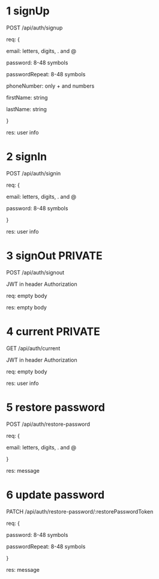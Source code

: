 # 1 signUp

POST /api/auth/signup

req: {

  email: letters, digits, . and @
  
  password: 8-48 symbols

  passwordRepeat: 8-48 symbols
  
  phoneNumber: only + and numbers
  
  firstName: string
  
  lastName: string
  
}

res: user info

# 2 signIn

POST /api/auth/signin

req: {

  email: letters, digits, . and @
  
  password: 8-48 symbols
  
}

res: user info

# 3 signOut PRIVATE

POST /api/auth/signout

JWT in header Authorization

req: empty body

res: empty body

# 4 current PRIVATE

GET /api/auth/current

JWT in header Authorization

req: empty body

res: user info

# 5 restore password

POST /api/auth/restore-password

req: {

  email: letters, digits, . and @
  
}

res: message

# 6 update password

PATCH /api/auth/restore-password/:restorePasswordToken

req: {

  password: 8-48 symbols

  passwordRepeat: 8-48 symbols
  
}

res: message
